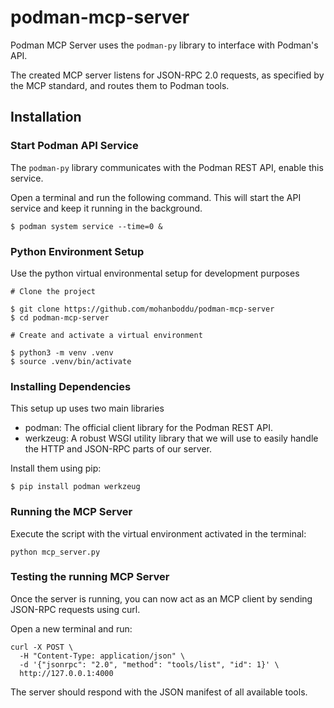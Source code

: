 # podman-mcp-server

Podman MCP Server uses the `podman-py` library to interface with Podman's API.

The created MCP server listens for JSON-RPC 2.0 requests, as specified by the MCP standard, and routes them to Podman tools.

## Installation

### Start Podman API Service

The `podman-py` library communicates with the Podman REST API, enable this service.

Open a terminal and run the following command. This will start the API service and keep it running in the background.

```
$ podman system service --time=0 &
```

### Python Environment Setup

Use the python virtual environmental setup for development purposes

```
# Clone the project

$ git clone https://github.com/mohanboddu/podman-mcp-server
$ cd podman-mcp-server

# Create and activate a virtual environment

$ python3 -m venv .venv
$ source .venv/bin/activate
```

### Installing Dependencies

This setup up uses two main libraries

* podman: The official client library for the Podman REST API.
* werkzeug: A robust WSGI utility library that we will use to easily handle the HTTP and JSON-RPC parts of our server.

Install them using pip:

```
$ pip install podman werkzeug
```

### Running the MCP Server

Execute the script with the virtual environment activated in the terminal:

```
python mcp_server.py
```

### Testing the running MCP Server

Once the server is running, you can now act as an MCP client by sending JSON-RPC requests using curl.

Open a new terminal and run:

```
curl -X POST \
  -H "Content-Type: application/json" \
  -d '{"jsonrpc": "2.0", "method": "tools/list", "id": 1}' \
  http://127.0.0.1:4000
```

The server should respond with the JSON manifest of all available tools.
